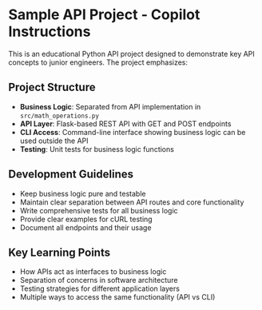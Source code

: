 <!-- Use this file to provide workspace-specific custom instructions to Copilot. For more details, visit https://code.visualstudio.com/docs/copilot/copilot-customization#_use-a-githubcopilotinstructionsmd-file -->

# Sample API Project - Copilot Instructions

This is an educational Python API project designed to demonstrate key API concepts to junior engineers. The project emphasizes:

## Project Structure
- **Business Logic**: Separated from API implementation in `src/math_operations.py`
- **API Layer**: Flask-based REST API with GET and POST endpoints
- **CLI Access**: Command-line interface showing business logic can be used outside the API
- **Testing**: Unit tests for business logic functions

## Development Guidelines
- Keep business logic pure and testable
- Maintain clear separation between API routes and core functionality
- Write comprehensive tests for all business logic
- Provide clear examples for cURL testing
- Document all endpoints and their usage

## Key Learning Points
- How APIs act as interfaces to business logic
- Separation of concerns in software architecture  
- Testing strategies for different application layers
- Multiple ways to access the same functionality (API vs CLI)